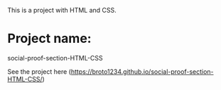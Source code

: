 This is a project with HTML and CSS. 
# Project name:
social-proof-section-HTML-CSS

See the project here (https://broto1234.github.io/social-proof-section-HTML-CSS/)
